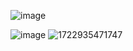![image](https://github.com/user-attachments/assets/de8eb61c-73a2-40de-9a31-7b0aa2170c90)

![image](https://github.com/user-attachments/assets/8fce21c8-32db-4056-a3f5-0b2f4a1c40ce)
![1722935471747](https://github.com/user-attachments/assets/57a9a918-92b6-4108-80b8-6ad7b56b53bc)
